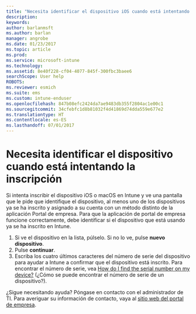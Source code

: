 ```yaml
---
title: "Necesita identificar el dispositivo iOS cuando está intentando la inscripción | Microsoft Docs"
description: 
keywords: 
author: barlanmsft
ms.author: barlan
manager: angrobe
ms.date: 01/23/2017
ms.topic: article
ms.prod: 
ms.service: microsoft-intune
ms.technology: 
ms.assetid: 8e40f228-cf04-4077-845f-300fbc3baee6
searchScope: User help
ROBOTS: 
ms.reviewer: esmich
ms.suite: ems
ms.custom: intune-enduser
ms.openlocfilehash: 847b08efc2424da7ae9483db355f2804ac1e00c1
ms.sourcegitcommit: 34cfebfc1d8b81032f4d41869d74dda559e677e2
ms.translationtype: HT
ms.contentlocale: es-ES
ms.lasthandoff: 07/01/2017
---
```

# <a name="you-need-to-identify-your-device-when-youre-trying-to-enroll"></a>Necesita identificar el dispositivo cuando está intentando la inscripción

Si intenta inscribir el dispositivo iOS o macOS en Intune y ve una pantalla que le pide que identifique el dispositivo, al menos uno de los dispositivos ya se ha inscrito y asignado a su cuenta con un método distinto de la aplicación Portal de empresa. Para que la aplicación de portal de empresa funcione correctamente, debe identificar si el dispositivo que está usando ya se ha inscrito en Intune.

1. Si ve el dispositivo en la lista, púlselo. Si no lo ve, pulse **nuevo dispositivo**.
2. Pulse **continuar**.
3. Escriba los cuatro últimos caracteres del número de serie del dispositivo para ayudar a Intune a confirmar que el dispositivo está inscrito. Para encontrar el número de serie, vea [How do I find the serial number on my device?](how-do-i-find-the-serial-number-on-my-device-ios.md) (¿Cómo se puede encontrar el número de serie de un dispositivo?).

¿Sigue necesitando ayuda? Póngase en contacto con el administrador de TI. Para averiguar su información de contacto, vaya al [sitio web del portal de empresa](http://portal.manage.microsoft.com).
